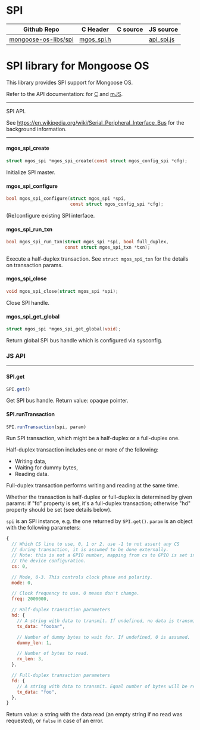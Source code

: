 # SPI
| Github Repo | C Header | C source  | JS source |
| ----------- | -------- | --------  | ----------------- |
| [mongoose-os-libs/spi](https://github.com/mongoose-os-libs/spi) | [mgos_spi.h](https://github.com/mongoose-os-libs/spi/tree/master/include/mgos_spi.h) | &nbsp;  | [api_spi.js](https://github.com/mongoose-os-libs/spi/tree/master/mjs_fs/api_spi.js)         |

# SPI library for Mongoose OS

This library provides SPI support for Mongoose OS.

Refer to the API documentation: for
[C](https://mongoose-os.com/docs/api/mgos_spi.h.html) and
[mJS](https://mongoose-os.com/docs/api/api_spi.js.html).


 ----- 

SPI API.

See https://en.wikipedia.org/wiki/Serial_Peripheral_Interface_Bus
for the background information.
 

 ----- 
#### mgos_spi_create

```c
struct mgos_spi *mgos_spi_create(const struct mgos_config_spi *cfg);
```
 Initialize SPI master. 
#### mgos_spi_configure

```c
bool mgos_spi_configure(struct mgos_spi *spi,
                        const struct mgos_config_spi *cfg);
```
 (Re)configure existing SPI interface. 
#### mgos_spi_run_txn

```c
bool mgos_spi_run_txn(struct mgos_spi *spi, bool full_duplex,
                      const struct mgos_spi_txn *txn);
```

Execute a half-duplex transaction. See `struct mgos_spi_txn` for the details
on transaction params.
 
#### mgos_spi_close

```c
void mgos_spi_close(struct mgos_spi *spi);
```
 Close SPI handle. 
#### mgos_spi_get_global

```c
struct mgos_spi *mgos_spi_get_global(void);
```
 Return global SPI bus handle which is configured via sysconfig. 

### JS API

 --- 
#### SPI.get

```javascript
SPI.get()
```
Get SPI bus handle. Return value: opaque pointer.
#### SPI.runTransaction

```javascript
SPI.runTransaction(spi, param)
```
Run SPI transaction, which might be a half-duplex or a full-duplex one.

Half-duplex transaction includes one or more of the following:
- Writing data,
- Waiting for dummy bytes,
- Reading data.

Full-duplex transaction performs writing and reading at the same time.

Whether the transaction is half-duplex or full-duplex is determined by
given params: if "fd" property is set, it's a full-duplex transaction;
otherwise "hd" property should be set (see details below).

`spi` is an SPI instance, e.g. the one returned by `SPI.get()`.
`param` is an object with the following parameters:

```javascript
{
  // Which CS line to use, 0, 1 or 2. use -1 to not assert any CS
  // during transaction, it is assumed to be done externally.
  // Note: this is not a GPIO number, mapping from cs to GPIO is set in
  // the device configuration.
  cs: 0,

  // Mode, 0-3. This controls clock phase and polarity.
  mode: 0,

  // Clock frequency to use. 0 means don't change.
  freq: 2000000,

  // Half-duplex transaction parameters
  hd: {
    // A string with data to transmit. If undefined, no data is transmitted.
    tx_data: "foobar",

    // Number of dummy bytes to wait for. If undefined, 0 is assumed.
    dummy_len: 1,

    // Number of bytes to read.
    rx_len: 3,
  },

  // Full-duplex transaction parameters
  fd: {
    // A string with data to transmit. Equal number of bytes will be read.
    tx_data: "foo",
  },
}
```

Return value: a string with the data read (an empty string if no read was
requested), or `false` in case of an error.
